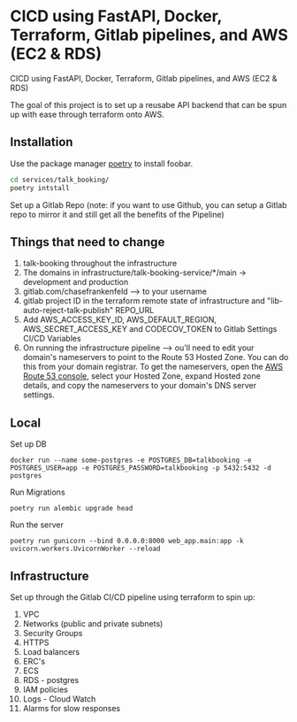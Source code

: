 # CICD using FastAPI, Docker, Terraform, Gitlab pipelines, and AWS (EC2 & RDS)

CICD using FastAPI, Docker, Terraform, Gitlab pipelines, and AWS (EC2 & RDS)

The goal of this project is to set up a reusabe API backend that can be spun up with ease through terraform onto AWS.

## Installation

Use the package manager [poetry](https://python-poetry.org/) to install foobar.

```bash
cd services/talk_booking/
poetry intstall
```

Set up a Gitlab Repo (note: if you want to use Github, you can setup a Gitlab repo to mirror it and still get all the benefits of the Pipeline)

## Things that need to change

1. talk-booking throughout the infrastructure
2. The domains in infrastructure/talk-booking-service/\*/main -> development and production
3. gitlab.com/chasefrankenfeld --> to your username
4. gitlab project ID in the terraform remote state of infrastructure and "lib-auto-reject-talk-publish" REPO_URL
5. Add AWS_ACCESS_KEY_ID, AWS_DEFAULT_REGION, AWS_SECRET_ACCESS_KEY and CODECOV_TOKEN to Gitlab Settings CI/CD Variables
6. On running the infrastructure pipeline --> ou'll need to edit your domain's nameservers to point to the Route 53 Hosted Zone. You can do this from your domain registrar. To get the nameservers, open the [AWS Route 53 console](https://console.aws.amazon.com/route53/v2/hostedzones#), select your Hosted Zone, expand Hosted zone details, and copy the nameservers to your domain's DNS server settings.

## Local

Set up DB

```
docker run --name some-postgres -e POSTGRES_DB=talkbooking -e POSTGRES_USER=app -e POSTGRES_PASSWORD=talkbooking -p 5432:5432 -d postgres
```

Run Migrations

```
poetry run alembic upgrade head
```

Run the server

```
poetry run gunicorn --bind 0.0.0.0:8000 web_app.main:app -k uvicorn.workers.UvicornWorker --reload
```

## Infrastructure

Set up through the Gitlab CI/CD pipeline using terraform to spin up:

1. VPC
2. Networks (public and private subnets)
3. Security Groups
4. HTTPS
5. Load balancers
6. ERC's
7. ECS
8. RDS - postgres
9. IAM policies
10. Logs - Cloud Watch
11. Alarms for slow responses
